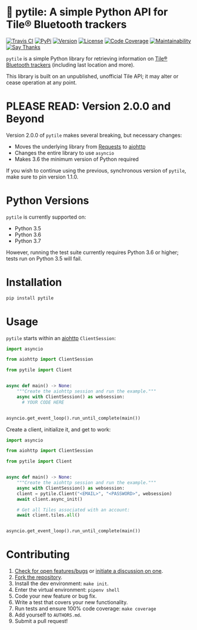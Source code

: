 # 📡 pytile: A simple Python API for Tile® Bluetooth trackers

[![Travis CI](https://travis-ci.org/bachya/pytile.svg?branch=master)](https://travis-ci.org/bachya/pytile)
[![PyPi](https://img.shields.io/pypi/v/pytile.svg)](https://pypi.python.org/pypi/pytile)
[![Version](https://img.shields.io/pypi/pyversions/pytile.svg)](https://pypi.python.org/pypi/pytile)
[![License](https://img.shields.io/pypi/l/pytile.svg)](https://github.com/bachya/pytile/blob/master/LICENSE)
[![Code Coverage](https://codecov.io/gh/bachya/pytile/branch/master/graph/badge.svg)](https://codecov.io/gh/bachya/pytile)
[![Maintainability](https://api.codeclimate.com/v1/badges/71eb642c735e33adcdfc/maintainability)](https://codeclimate.com/github/bachya/pytile/maintainability)
[![Say Thanks](https://img.shields.io/badge/SayThanks-!-1EAEDB.svg)](https://saythanks.io/to/bachya)

`pytile` is a simple Python library for retrieving information on
[Tile® Bluetooth trackers](https://www.thetileapp.com/en-us/) (including last
location and more).

This library is built on an unpublished, unofficial Tile API; it may alter or
cease operation at any point.

# PLEASE READ: Version 2.0.0 and Beyond

Version 2.0.0 of `pytile` makes several breaking, but necessary changes:

* Moves the underlying library from
  [Requests](http://docs.python-requests.org/en/master/) to
  [aiohttp](https://aiohttp.readthedocs.io/en/stable/)
* Changes the entire library to use `asyncio`
* Makes 3.6 the minimum version of Python required

If you wish to continue using the previous, synchronous version of `pytile`,
make sure to pin version 1.1.0.

# Python Versions

`pytile` is currently supported on:

* Python 3.5
* Python 3.6
* Python 3.7

However, running the test suite currently requires Python 3.6 or higher; tests
run on Python 3.5 will fail.

# Installation

```python
pip install pytile
```

# Usage

`pytile` starts within an
[aiohttp](https://aiohttp.readthedocs.io/en/stable/) `ClientSession`:

```python
import asyncio

from aiohttp import ClientSession

from pytile import Client


async def main() -> None:
    """Create the aiohttp session and run the example."""
    async with ClientSession() as websession:
      # YOUR CODE HERE


asyncio.get_event_loop().run_until_complete(main())
```

Create a client, initialize it, and get to work:

```python
import asyncio

from aiohttp import ClientSession

from pytile import Client


async def main() -> None:
    """Create the aiohttp session and run the example."""
    async with ClientSession() as websession:
    client = pytile.Client("<EMAIL>", "<PASSWORD>", websession)
    await client.async_init()

    # Get all Tiles associated with an account:
    await client.tiles.all()


asyncio.get_event_loop().run_until_complete(main())
```

# Contributing

1. [Check for open features/bugs](https://github.com/bachya/pytile/issues)
  or [initiate a discussion on one](https://github.com/bachya/pytile/issues/new).
2. [Fork the repository](https://github.com/bachya/pytile/fork).
3. Install the dev environment: `make init`.
4. Enter the virtual environment: `pipenv shell`
5. Code your new feature or bug fix.
6. Write a test that covers your new functionality.
7. Run tests and ensure 100% code coverage: `make coverage`
8. Add yourself to `AUTHORS.md`.
9. Submit a pull request!
